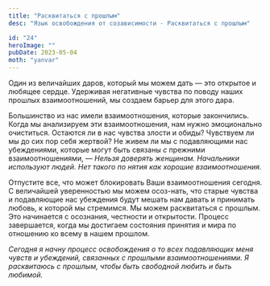 ```yaml
---
title: "Расквитаться с прошлым"
desc: "Язык освобождения от созависимости - Расквитаться с прошлым"

id: "24"
heroImage: ""
pubDate: 2023-05-04
moth: "yanvar"
---
```


Один из величайших даров, который мы можем дать — это открытое и любящее
сердце. Удерживая негативные чувства по поводу наших прошлых взаимоотношений,
мы создаем барьер для этого дара.

Большинство из нас имели взаимоотношения, которые закончились. Когда мы
анализируем эти взаимоотношения, нам нужно эмоционально очиститься. Остаются
ли в нас чувства злости и обиды? Чувствуем ли мы до сих пор себя жертвой? Не
живем ли мы с подавляющими нас убеждениями, которые могут быть связаны _с_
прежними взаимоотношениями, — _Нельзя_ _доверять_ _женщинам._ _Начальники_
_используют_ _людей._ _Нет_ _такого_ _по_ _нятия_ _как_ _хорошие_
_взаимоотношения._

Отпустите все, что может блокировать Ваши взаимоотношения сегодня. С
величайшей уверенностью мы можем осоз-нать, что старые чувства и подавляющие
нас убеждения будут мешать нам давать и принимать любовь, к которой мы
стремимся. Мы можем расквитаться с прошлым. Это начинается с осознания,
честности и открытости. Процесс завершается, когда мы достигаем состояния
принятия и мира по отношению ко всему в нашем прошлом.

_Сегодня_ _я_ _начну_ _процесс_ _освобождения_ _о_ _то_ _всех_ _подавляющих_
_меня_ _чувств_ _и_ _убеждений,_ _связанных_ _с_ _прошлыми_
_взаимоотношениями._ _Я_ _расквитаюсь_ _с_ _прошлым,_ _чтобы_ _быть_
_свободной_ _любить_ _и_ _быть_ _любимой._
